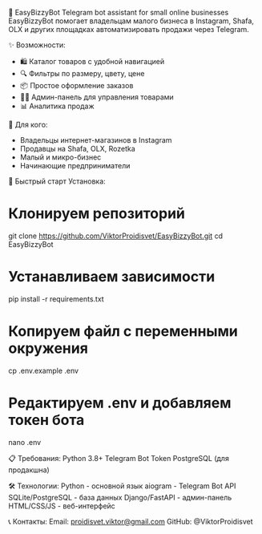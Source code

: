 🚀 EasyBizzyBot
Telegram bot assistant for small online businesses
EasyBizzyBot помогает владельцам малого бизнеса в Instagram, Shafa, OLX и других площадках автоматизировать продажи через Telegram.

✨ Возможности:
- 🛍️ Каталог товаров с удобной навигацией
- 🔍 Фильтры по размеру, цвету, цене
- 📦 Простое оформление заказов
- 👨‍💼 Админ-панель для управления товарами
- 📊 Аналитика продаж

🎯 Для кого:
- Владельцы интернет-магазинов в Instagram
- Продавцы на Shafa, OLX, Rozetka
- Малый и микро-бизнес
- Начинающие предприниматели

🚀 Быстрый старт
Установка:
# Клонируем репозиторий
git clone https://github.com/ViktorProidisvet/EasyBizzyBot.git
cd EasyBizzyBot
# Устанавливаем зависимости
pip install -r requirements.txt
# Копируем файл с переменными окружения
cp .env.example .env
# Редактируем .env и добавляем токен бота
nano .env

📋 Требования:
Python 3.8+
Telegram Bot Token
PostgreSQL (для продакшна)

🛠️ Технологии:
Python - основной язык
aiogram - Telegram Bot API
SQLite/PostgreSQL - база данных
Django/FastAPI - админ-панель
HTML/CSS/JS - веб-интерфейс

📞 Контакты:
Email: proidisvet.viktor@gmail.com
GitHub: @ViktorProidisvet

